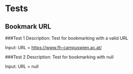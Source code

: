 
# Tests


## Bookmark URL

###Test 1
Description:
Test for bookmarking with a valid URL

Input:
URL = https://www.fh-campuswien.ac.at/

###Test 2
Description:
Test for bookmarking with null

Input:
URL = null

